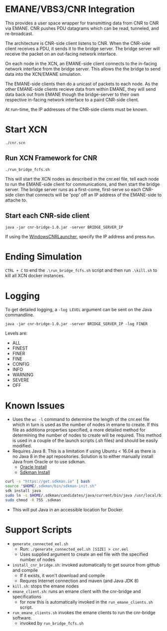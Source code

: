 # EMANE/VBS3/CNR Integration

This provides a user space wrapper for transmitting data from CNR to CNR via EMANE.  CNR pushes PDU datagrams which can
be read, tunneled, and re-broadcast.

The architecture is CNR-side client listens to CNR.
When the CNR-side client receives a PDU, it sends it to the bridge server.
The bridge server will receive the packet on an out-facing network interface.

On each node in the XCN, an EMANE-side client connects to the in-facing network interface from the bridge server.
This allows the the bridge to send data into the XCN/EMANE simulation.

The EMANE-side clients then do a unicast of packets to each node.
As the other EMANE-side clients recieve data from within EMANE, they will send data back out from EMANE though the bridge-server to their own respective in-facing network interface to a paird CNR-side client.

At run-time, the IP addresses of the CNR-side clients must be known.

# Start XCN

`./cnr.scn`

## Run XCN Framework for CNR

`./run_bridge_fcfs.sh`

This will start the XCN nodes as described in the cnr.eel file, tell each node to run the EMANE-side client for communications, and then start the bridge server.  The bridge server runs as a first-come, first-serve so each CNR-side clien that connects will be 'pop' off an IP address of the EMANE-side to attache to.

## Start each CNR-side client

`java -jar cnr-bridge-1.0.jar -server BRIDGE_SERVER_IP`

If using the [WindowsCNRLauncher](https://github.com/artistech-inc/WindowsCNRLauncher), specify the IP address and press `Run`.

# Ending Simulation
 
`CTRL + C` to end the `.\run_bridge_fcfs.sh` script and then run `.\kill.sh` to kill all XCN docker instances.

# Logging

To get detailed logging, a `-log LEVEL` argument can be sent on the Java commandline.

`java -jar cnr-bridge-1.0.jar -server BRIDGE_SERVER_IP -log FINER`

Levels are:
 - ALL
 - FINEST
 - FINER
 - FINE
 - CONFIG
 - INFO
 - WARNING
 - SEVERE
 - OFF
 
# Known Issues

- Uses the `wc -l` command to determine the length of the cnr.eel file which in turn is used as the number of nodes in emane to create.  If this file as additiona properties specified, a more detailed method for determining the number of nodes to create will be required.  This method is used in a couple of the launch scripts (.sh files) and should be easily modified.
- Requires Java 8.  This is a limitation if using Ubuntu < 16.04 as there is no Java 8 in the apt repositories.  Solution is to either manually install Java from Oracle or to use sdkman.
  - [Oracle Install](http://www.oracle.com/technetwork/java/javase/downloads/jre8-downloads-2133155.html)
  - [Sdkman Install](http://sdkman.io/)
```sh
curl -s "https://get.sdkman.io" | bash
source "$HOME/.sdkman/bin/sdkman-init.sh"
sdk install java
sudo ln -s $HOME/.sdkman/candidates/java/current/bin/java /usr/local/bin/java
sudo chmod -R 755 .sdkman
```
  - This will put Java in an accessible location for Docker.
  
# Support Scripts
- `generate_connected_eel.sh`
  - Run: `./generate_connected_eel.sh [SIZE] > cnr.eel`
  - Uses supplied argument to create an eel file with the specified number of nodes
- `install_cnr_bridge.sh`: invoked automatically to get source from github and compile
  - If it exists, it won't download and compile
  - Requres Internet connection and maven (and Java JDK 8)
- `kill.sh`: stops the emane nodes
- `emane_client.sh`: runs an emane client with the cnr-bridge and specifications
  - for now this is automatically invoked in the `run_emane_clients.sh` script.
- `run_emane_clients.sh` invokes the emane clients to run the cnr-bridge software.
  - invoked by `run_bridge_fcfs.sh`

